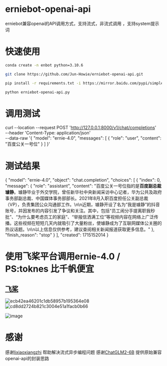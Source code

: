 # erniebot-openai-api
erniebot兼容openai的API调用方式，支持流式，非流式调用 ，支持system提示词

# 快速使用

```bash
conda create -n enbot python=3.10.6

git clone https://github.com/Jun-Howie/erniebot-openai-api.git

pip install -r requirements.txt -i https://mirror.baidu.com/pypi/simple

python erniebot-openai-api.py

```



# 调用测试
curl --location --request POST 'http://127.0.0.1:8000/v1/chat/completions' \
--header 'Content-Type: application/json' \
--data-raw '{
  "model": "ernie-4.0",
  "messages": [
    {
      "role": "user",
      "content": "百度公关一号位"
    }
  ]
}'


# 测试结果
{
    "model": "ernie-4.0",
    "object": "chat.completion",
    "choices": [
        {
            "index": 0,
            "message": {
                "role": "assistant",
                "content": "百度公关一号位指的是**百度副总裁璩静**。璩静毕业于外交学院，曾任新华社中央新闻采访中心记者，华为公共及政府事务部副总裁、中国媒体事务部部长。2021年8月入职百度担任公关副总裁（VP），负责集团公众沟通部工作。\n\n近期，璩静开设了名为“我是璩静”的抖音账号，并因发布的内容引发了争议和关注。其中，包括“员工闹分手提离职我秒批”、“为什么要考虑员工的家庭”、“举报信洒满工位”等视频内容在网络上广泛传播。这些视频在短短几天内就吸引了大量粉丝，使璩静成为了互联网媒体公关圈的热议话题。\n\n以上信息仅供参考，建议查阅相关新闻报道获取更多信息。"
            },
            "finish_reason": "stop"
        }
    ],
    "created": 1715152014
}
# 使用飞桨平台调用ernie-4.0 / PS:toknes 比千帆便宜

## [飞桨](https://aistudio.baidu.com/)

![ecb42ea46201c1db58957b195364e08](https://github.com/Jun-Howie/erniebot-openai-api/assets/62869005/68b134f1-101a-4e94-8043-809431988e40)
![cd8dd2724b821c3004e51a1facb0b66](https://github.com/Jun-Howie/erniebot-openai-api/assets/62869005/9c489a0c-2c7f-4045-bc3e-7c35c4cc2721)

![image](https://github.com/Jun-Howie/erniebot-openai-api/assets/62869005/b4f1957b-6dd3-4ac6-983f-b31eb088b9e0)

# 感谢
感谢[lixiaoxiangzhi](https://github.com/lixiaoxiangzhi) 帮助解决流式异步编程问题
感谢[ChatGLM2-6B](https://github.com/THUDM/ChatGLM2-6B/blob/main/openai_api.py) 提供原始兼容openai-api的封装思路
